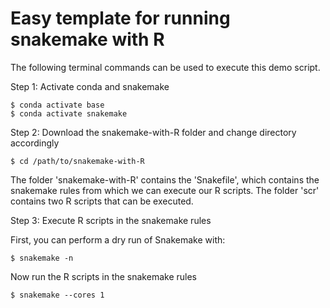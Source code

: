 # Easy template for running snakemake with R

The following terminal commands can be used to execute this demo script. 

Step 1: Activate conda and snakemake

```{r eval=FALSE}
$ conda activate base
$ conda activate snakemake
```

Step 2: Download the snakemake-with-R folder and change directory accordingly

```{r eval=FALSE}
$ cd /path/to/snakemake-with-R
```

The folder 'snakemake-with-R' contains the 'Snakefile', which contains the snakemake rules from which we can execute our R scripts. The folder 'scr' contains two R scripts that can be executed.

Step 3: Execute R scripts in the snakemake rules

First, you can perform a dry run of Snakemake with:

```{r eval=FALSE}
$ snakemake -n
```

Now run the R scripts in the snakemake rules

```{r eval=FALSE}
$ snakemake --cores 1
```

